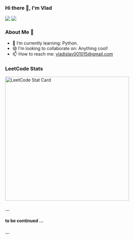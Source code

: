 ### Hi there 👋, I'm Vlad

[![](https://img.shields.io/badge/linkedin-%230077B5.svg?&style=for-the-badge&logo=linkedin&logoColor=white)](https://www.linkedin.com/in/vladislav-prostakov-446663211/)
[![](https://img.shields.io/badge/Gmail-D14836?style=for-the-badge&logo=gmail&logoColor=white)](mailto:vladislav001015@gmail.com)


### About Me 👨

- 🌱 I’m currently learning: Python.
- 😄 I’m looking to collaborate on: Anything cool!
- 📫 How to reach me: vladislav001015@gmail.com

### LeetCode Stats
<img alt="LeetCode Stat Card" src="https://leetcode-stats-six.vercel.app/?username=Vladislav001015&theme=dark" width="400"/>

#### ...
#### to be continued ...
#### ...
